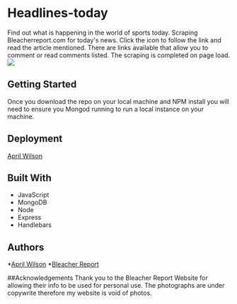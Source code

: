 # Headlines-today
Find out what is happening in the world of sports today.
Scraping Bleacherreport.com for today's news. Click the icon to follow the link and read the article mentioned. There are links available that allow you to comment or read comments listed. The scraping is completed on page load. 
![](https://user-images.githubusercontent.com/30710000/41215194967c535ee-6d0c-11e8-8d39-925b40933932.jpeg)

## Getting Started
Once you download the repo on your local machine and NPM install you will need to ensure you Mongod running to run a local instance on your machine.

## Deployment
[April Wilson](https://dashboard.heroku.com/apps/aw-headlines-today)

## Built With
* JavaScript
* MongoDB
* Node
* Express
* Handlebars

## Authors
*[April Wilson](https://github.com/aprilmariewilson)
*[Bleacher Report](https://bleacherreport.com)

##Acknowledgements
Thank you to the Bleacher Report Website for allowing their info to be used for personal use. The photographs are under copywrite therefore my website is void of photos.

